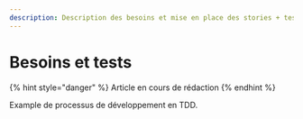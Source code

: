 ```yaml
---
description: Description des besoins et mise en place des stories + tests d'acceptance
---
```


# Besoins et tests

{% hint style="danger" %}
Article en cours de rédaction
{% endhint %}

Example de processus de développement en TDD.

